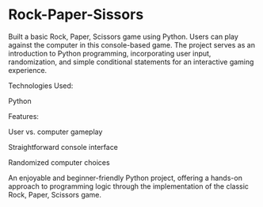 # Rock-Paper-Sissors
Built a basic Rock, Paper, Scissors game using Python. Users can play against the computer in this console-based game. The project serves as an introduction to Python programming, incorporating user input, randomization, and simple conditional statements for an interactive gaming experience.

Technologies Used:

Python

Features:

User vs. computer gameplay

Straightforward console interface

Randomized computer choices


An enjoyable and beginner-friendly Python project, offering a hands-on approach to programming logic through the implementation of the classic Rock, Paper, Scissors game.

